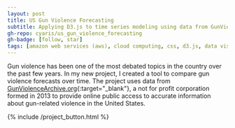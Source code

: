```yaml
---
layout: post
title: US Gun Violence Forecasting
subtitle: Applying D3.js to time series modeling using data from GunViolenceArchive.org.
gh-repo: cyaris/us_gun_violence_forecasting
gh-badge: [follow, star]
tags: [amazon web services (aws), cloud computing, css, d3.js, data visualization, etl pipeline, facebook prophet, html, javascript, machine learning, object oriented programming, pandas, python, requests, time series modeling, web development, web scraping]
---
```


Gun violence has been one of the most debated topics in the country over the past few years. In my new project, I created a tool to compare gun violence forecasts over time. The project uses data from [GunViolenceArchive.org](https://gunviolencearchive.org){:target="_blank"}, a not for profit corporation formed in 2013 to provide online public access to accurate information about gun-related violence in the United States.

<style>

  .btn-group {
    width: 320px;
  }

</style>

{% include /project_button.html %}

